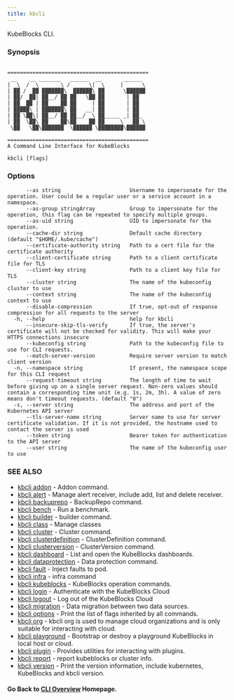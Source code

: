 ```yaml
---
title: kbcli
---
```


KubeBlocks CLI.

### Synopsis

```

=============================================
 __    __ _______   ______  __       ______ 
|  \  /  \       \ /      \|  \     |      \
| ▓▓ /  ▓▓ ▓▓▓▓▓▓▓\  ▓▓▓▓▓▓\ ▓▓      \▓▓▓▓▓▓
| ▓▓/  ▓▓| ▓▓__/ ▓▓ ▓▓   \▓▓ ▓▓       | ▓▓  
| ▓▓  ▓▓ | ▓▓    ▓▓ ▓▓     | ▓▓       | ▓▓  
| ▓▓▓▓▓\ | ▓▓▓▓▓▓▓\ ▓▓   __| ▓▓       | ▓▓  
| ▓▓ \▓▓\| ▓▓__/ ▓▓ ▓▓__/  \ ▓▓_____ _| ▓▓_ 
| ▓▓  \▓▓\ ▓▓    ▓▓\▓▓    ▓▓ ▓▓     \   ▓▓ \
 \▓▓   \▓▓\▓▓▓▓▓▓▓  \▓▓▓▓▓▓ \▓▓▓▓▓▓▓▓\▓▓▓▓▓▓

=============================================
A Command Line Interface for KubeBlocks
```

```
kbcli [flags]
```

### Options

```
      --as string                      Username to impersonate for the operation. User could be a regular user or a service account in a namespace.
      --as-group stringArray           Group to impersonate for the operation, this flag can be repeated to specify multiple groups.
      --as-uid string                  UID to impersonate for the operation.
      --cache-dir string               Default cache directory (default "$HOME/.kube/cache")
      --certificate-authority string   Path to a cert file for the certificate authority
      --client-certificate string      Path to a client certificate file for TLS
      --client-key string              Path to a client key file for TLS
      --cluster string                 The name of the kubeconfig cluster to use
      --context string                 The name of the kubeconfig context to use
      --disable-compression            If true, opt-out of response compression for all requests to the server
  -h, --help                           help for kbcli
      --insecure-skip-tls-verify       If true, the server's certificate will not be checked for validity. This will make your HTTPS connections insecure
      --kubeconfig string              Path to the kubeconfig file to use for CLI requests.
      --match-server-version           Require server version to match client version
  -n, --namespace string               If present, the namespace scope for this CLI request
      --request-timeout string         The length of time to wait before giving up on a single server request. Non-zero values should contain a corresponding time unit (e.g. 1s, 2m, 3h). A value of zero means don't timeout requests. (default "0")
  -s, --server string                  The address and port of the Kubernetes API server
      --tls-server-name string         Server name to use for server certificate validation. If it is not provided, the hostname used to contact the server is used
      --token string                   Bearer token for authentication to the API server
      --user string                    The name of the kubeconfig user to use
```

### SEE ALSO

* [kbcli addon](kbcli_addon.md)	 - Addon command.
* [kbcli alert](kbcli_alert.md)	 - Manage alert receiver, include add, list and delete receiver.
* [kbcli backuprepo](kbcli_backuprepo.md)	 - BackupRepo command.
* [kbcli bench](kbcli_bench.md)	 - Run a benchmark.
* [kbcli builder](kbcli_builder.md)	 - builder command.
* [kbcli class](kbcli_class.md)	 - Manage classes
* [kbcli cluster](kbcli_cluster.md)	 - Cluster command.
* [kbcli clusterdefinition](kbcli_clusterdefinition.md)	 - ClusterDefinition command.
* [kbcli clusterversion](kbcli_clusterversion.md)	 - ClusterVersion command.
* [kbcli dashboard](kbcli_dashboard.md)	 - List and open the KubeBlocks dashboards.
* [kbcli dataprotection](kbcli_dataprotection.md)	 - Data protection command.
* [kbcli fault](kbcli_fault.md)	 - Inject faults to pod.
* [kbcli infra](kbcli_infra.md)	 - infra command
* [kbcli kubeblocks](kbcli_kubeblocks.md)	 - KubeBlocks operation commands.
* [kbcli login](kbcli_login.md)	 - Authenticate with the KubeBlocks Cloud
* [kbcli logout](kbcli_logout.md)	 - Log out of the KubeBlocks Cloud
* [kbcli migration](kbcli_migration.md)	 - Data migration between two data sources.
* [kbcli options](kbcli_options.md)	 - Print the list of flags inherited by all commands.
* [kbcli org](kbcli_org.md)	 - kbcli org is used to manage cloud organizations and is only suitable for interacting with cloud.
* [kbcli playground](kbcli_playground.md)	 - Bootstrap or destroy a playground KubeBlocks in local host or cloud.
* [kbcli plugin](kbcli_plugin.md)	 - Provides utilities for interacting with plugins.
* [kbcli report](kbcli_report.md)	 - report kubeblocks or cluster info.
* [kbcli version](kbcli_version.md)	 - Print the version information, include kubernetes, KubeBlocks and kbcli version.

#### Go Back to [CLI Overview](cli.md) Homepage.

